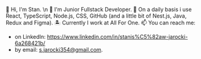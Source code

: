👋 Hi, I'm Stan. \n
👀 I'm Junior Fullstack Developer.
🎉 On a daily basis i use React, TypeScript, Node.js, CSS, GitHub (and a little bit of Nest.js, Java, Redux and Figma).
🏝 Currently I work at All For One.
📫 You can reach me:
   - on LinkedIn: https://www.linkedin.com/in/stanis%C5%82aw-jarocki-6a268421b/
   - by email: s.jarocki354@gmail.com.
